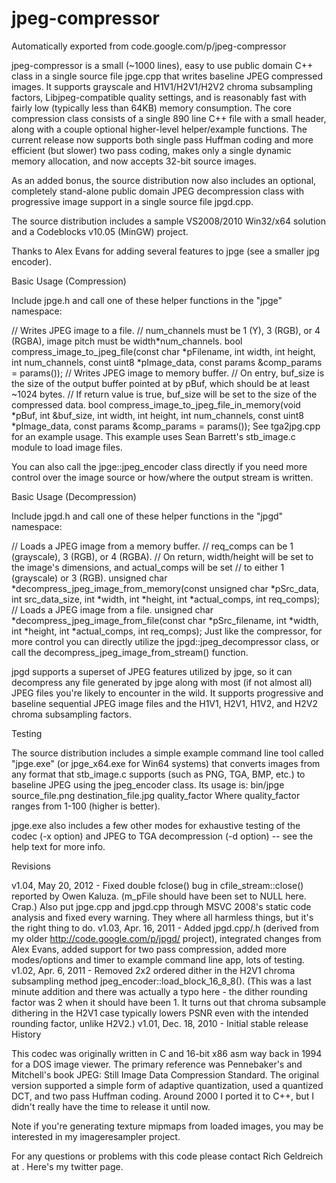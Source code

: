 # jpeg-compressor
Automatically exported from code.google.com/p/jpeg-compressor


jpeg-compressor is a small (~1000 lines), easy to use public domain C++ class in a single source file jpge.cpp that writes baseline JPEG compressed images. It supports grayscale and H1V1/H2V1/H2V2 chroma subsampling factors, Libjpeg-compatible quality settings, and is reasonably fast with fairly low (typically less than 64KB) memory consumption. The core compression class consists of a single 890 line C++ file with a small header, along with a couple optional higher-level helper/example functions. The current release now supports both single pass Huffman coding and more efficient (but slower) two pass coding, makes only a single dynamic memory allocation, and now accepts 32-bit source images.

As an added bonus, the source distribution now also includes an optional, completely stand-alone public domain JPEG decompression class with progressive image support in a single source file jpgd.cpp.

The source distribution includes a sample VS2008/2010 Win32/x64 solution and a Codeblocks v10.05 (MinGW) project.

Thanks to Alex Evans for adding several features to jpge (see a smaller jpg encoder).

Basic Usage (Compression)

Include jpge.h and call one of these helper functions in the "jpge" namespace:

  // Writes JPEG image to a file. 
  // num_channels must be 1 (Y), 3 (RGB), or 4 (RGBA), image pitch must be width*num_channels.
  bool compress_image_to_jpeg_file(const char *pFilename, int width, int height, int num_channels, 
                                   const uint8 *pImage_data, const params &comp_params = params());
  // Writes JPEG image to memory buffer. 
  // On entry, buf_size is the size of the output buffer pointed at by pBuf, which should be at least ~1024 bytes. 
  // If return value is true, buf_size will be set to the size of the compressed data.
  bool compress_image_to_jpeg_file_in_memory(void *pBuf, int &buf_size, int width, int height, int num_channels, 
                                             const uint8 *pImage_data, const params &comp_params = params());
See tga2jpg.cpp for an example usage. This example uses Sean Barrett's stb_image.c module to load image files.

You can also call the jpge::jpeg_encoder class directly if you need more control over the image source or how/where the output stream is written.

Basic Usage (Decompression)

Include jpgd.h and call one of these helper functions in the "jpgd" namespace:

  // Loads a JPEG image from a memory buffer.
  // req_comps can be 1 (grayscale), 3 (RGB), or 4 (RGBA).
  // On return, width/height will be set to the image's dimensions, and actual_comps will be set 
  // to either 1 (grayscale) or 3 (RGB).
  unsigned char *decompress_jpeg_image_from_memory(const unsigned char *pSrc_data, int src_data_size, 
                                       int *width, int *height, int *actual_comps, int req_comps);
  // Loads a JPEG image from a file.
  unsigned char *decompress_jpeg_image_from_file(const char *pSrc_filename, int *width, int *height, 
                                       int *actual_comps, int req_comps);
Just like the compressor, for more control you can directly utilize the jpgd::jpeg_decompressor class, or call the decompress_jpeg_image_from_stream() function.

jpgd supports a superset of JPEG features utilized by jpge, so it can decompress any file generated by jpge along with most (if not almost all) JPEG files you're likely to encounter in the wild. It supports progressive and baseline sequential JPEG image files and the H1V1, H2V1, H1V2, and H2V2 chroma subsampling factors.

Testing

The source distribution includes a simple example command line tool called "jpge.exe" (or jpge_x64.exe for Win64 systems) that converts images from any format that stb_image.c supports (such as PNG, TGA, BMP, etc.) to baseline JPEG using the jpeg_encoder class. Its usage is:
  bin/jpge source_file.png destination_file.jpg quality_factor
Where quality_factor ranges from 1-100 (higher is better).

jpge.exe also includes a few other modes for exhaustive testing of the codec (-x option) and JPEG to TGA decompression (-d option) -- see the help text for more info.

Revisions

v1.04, May 20, 2012 - Fixed double fclose() bug in cfile_stream::close() reported by Owen Kaluza. (m_pFile should have been set to NULL here. Crap.) Also put jpge.cpp and jpgd.cpp through MSVC 2008's static code analysis and fixed every warning. They where all harmless things, but it's the right thing to do.
v1.03, Apr. 16, 2011 - Added jpgd.cpp/.h (derived from my older http://code.google.com/p/jpgd/ project), integrated changes from Alex Evans, added support for two pass compression, added more modes/options and timer to example command line app, lots of testing.
v1.02, Apr. 6, 2011 - Removed 2x2 ordered dither in the H2V1 chroma subsampling method jpeg_encoder::load_block_16_8_8(). (This was a last minute addition and there was actually a typo here - the dither rounding factor was 2 when it should have been 1. It turns out that chroma subsample dithering in the H2V1 case typically lowers PSNR even with the intended rounding factor, unlike H2V2.)
v1.01, Dec. 18, 2010 - Initial stable release
History

This codec was originally written in C and 16-bit x86 asm way back in 1994 for a DOS image viewer. The primary reference was Pennebaker's and Mitchell's book JPEG: Still Image Data Compression Standard. The original version supported a simple form of adaptive quantization, used a quantized DCT, and two pass Huffman coding. Around 2000 I ported it to C++, but I didn't really have the time to release it until now.

Note if you're generating texture mipmaps from loaded images, you may be interested in my imageresampler project.

For any questions or problems with this code please contact Rich Geldreich at <richgel99 at gmail.com>. Here's my twitter page.
